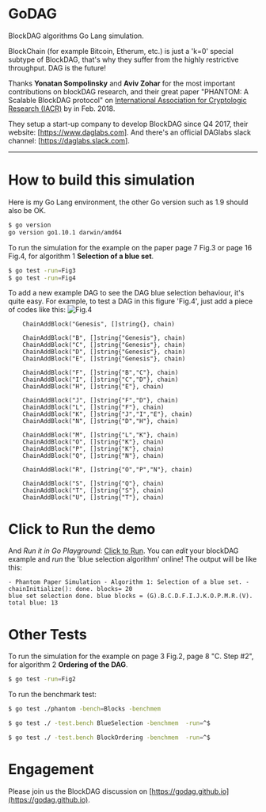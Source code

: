 # GoDAG
BlockDAG algorithms Go Lang simulation.

BlockChain (for example Bitcoin, Etherum, etc.) is just a 'k=0' special subtype of BlockDAG, that's why they suffer from the highly restrictive throughput. DAG is the future!

Thanks **Yonatan Sompolinsky** and **Aviv Zohar** for the most important contributions on blockDAG research, and their great paper "PHANTOM: A Scalable BlockDAG protocol" on [International Association for Cryptologic Research (IACR)](https://eprint.iacr.org/2018/104.pdf) by in Feb. 2018.

They setup a start-up company to develop BlockDAG since Q4 2017, their website: [https://www.daglabs.com]. And there's an official DAGlabs slack channel: [https://daglabs.slack.com].

---

# How to build this simulation

Here is my Go Lang environment, the other Go version such as 1.9 should also be OK.
```bash
$ go version
go version go1.10.1 darwin/amd64
```
To run the simulation for the example on the paper page 7 Fig.3 or page 16 Fig.4, for algorithm 1 **Selection of a blue set**.

```bash
$ go test -run=Fig3
$ go test -run=Fig4
```

To add a new example DAG to see the DAG blue selection behaviour, it's quite easy. For example, to test a DAG in this figure 'Fig.4', just add a piece of codes like this:
![Fig.4](https://github.com/garyyu/go-dag/blob/master/pics/Fig.4.jpg)

```golang
	ChainAddBlock("Genesis", []string{}, chain)

	ChainAddBlock("B", []string{"Genesis"}, chain)
	ChainAddBlock("C", []string{"Genesis"}, chain)
	ChainAddBlock("D", []string{"Genesis"}, chain)
	ChainAddBlock("E", []string{"Genesis"}, chain)

	ChainAddBlock("F", []string{"B","C"}, chain)
	ChainAddBlock("I", []string{"C","D"}, chain)
	ChainAddBlock("H", []string{"E"}, chain)

	ChainAddBlock("J", []string{"F","D"}, chain)
	ChainAddBlock("L", []string{"F"}, chain)
	ChainAddBlock("K", []string{"J","I","E"}, chain)
	ChainAddBlock("N", []string{"D","H"}, chain)

	ChainAddBlock("M", []string{"L","K"}, chain)
	ChainAddBlock("O", []string{"K"}, chain)
	ChainAddBlock("P", []string{"K"}, chain)
	ChainAddBlock("Q", []string{"N"}, chain)

	ChainAddBlock("R", []string{"O","P","N"}, chain)

	ChainAddBlock("S", []string{"Q"}, chain)
	ChainAddBlock("T", []string{"S"}, chain)
	ChainAddBlock("U", []string{"T"}, chain)
```

# Click to Run the demo

And *Run it in Go Playground*:  [Click to Run](https://play.golang.org/p/n8ckn-8X0CA). You can *edit* your blockDAG example and *run* the 'blue selection algorithm' online!
The output will be like this:
```console
- Phantom Paper Simulation - Algorithm 1: Selection of a blue set. -
chainInitialize(): done. blocks= 20
blue set selection done. blue blocks = (G).B.C.D.F.I.J.K.O.P.M.R.(V). 	total blue: 13
```
# Other Tests

To run the simulation for the example on page 3 Fig.2, page 8 "C. Step #2", for algorithm 2 **Ordering of the DAG**.

```bash
$ go test -run=Fig2
```

To run the benchmark test:

```bash
$ go test ./phantom -bench=Blocks -benchmem

$ go test ./ -test.bench BlueSelection -benchmem  -run=^$

$ go test ./ -test.bench BlockOrdering -benchmem  -run=^$
```
# Engagement

Please join us the BlockDAG discussion on [https://godag.github.io](https://godag.github.io).



